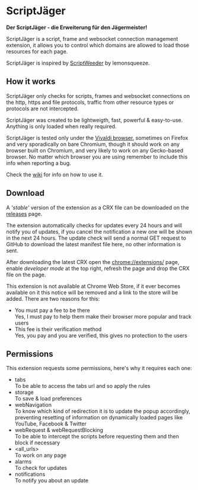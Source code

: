 # ScriptJäger
__Der ScriptJäger - die Erweiterung für den Jägermeister!__

ScriptJäger is a script, frame and websocket connection management extension, it allows you to control which domains are allowed to load those resources for each page.

ScriptJäger is inspired by [ScriptWeeder](https://github.com/lemonsqueeze/scriptweeder) by lemonsqueeze.

## How it works
ScriptJäger only checks for scripts, frames and websocket connections on the http, https and file protocols, traffic from other resource types or protocols are not intercepted.

ScriptJäger was created to be lightweigth, fast, powerful & easy-to-use. Anything is only loaded when really required.

ScriptJäger is tested only under the [Vivaldi browser](https://vivaldi.com/), sometimes on Firefox and very sporadically on bare Chromium, though it should work on any browser built on Chromium, and very likely to work on any Gecko-based browser. No matter which browser you are using remember to include this info when reporting a bug.

Check the [wiki](https://github.com/An-dz/ScriptJaeger/wiki) for info on how to use it.

## Download
A _'stable'_ version of the extension as a CRX file can be downloaded on the [releases](https://github.com/An-dz/ScriptJaeger/releases) page.

The extension automatically checks for updates every 24 hours and will notify you of updates, if you cancel the notification a new one will be shown in the next 24 hours. The update check will send a normal GET request to GitHub to download the latest manifest file here, no other information is sent.

After downloading the latest CRX open the <chrome://extensions/> page, enable _developer mode_ at the top right, refresh the page and drop the CRX file on the page.

This extension is not available at Chrome Web Store, if it ever becomes available on it this notice will be removed and a link to the store will be added. There are two reasons for this:

* You must pay a fee to be there  
Yes, I must pay to help them make their browser more popular and track users
* This fee is their verification method  
Yes, you pay and you are verified, this gives no protection to the users

## Permissions
This extension requests some permissions, here's why it requires each one:

* tabs  
To be able to access the tabs url and so apply the rules
* storage  
To save & load preferences
* webNavigation  
To know which kind of redirection it is to update the popup accordingly, preventing resetting of information on dynamically loaded pages like YouTube, Facebook & Twitter
* webRequest & webRequestBlocking  
To be able to intercept the scripts before requesting them and then block if necessary
* \<all_urls>  
To work on any page
* alarms  
To check for updates
* notifications  
To notify you about an update
